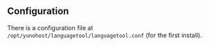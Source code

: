 ## Configuration

There is a configuration file at `/opt/yunohost/languagetool/languagetool.conf` (for the first install).
